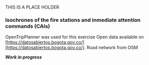 THIS IS A PLACE HOLDER

### Isochrones of the fire stations and inmediate attention commands (CAIs) 

OpenTripPlanner was used for this exercise
Open data available on [https://datosabiertos.bogota.gov.co/](https://datosabiertos.bogota.gov.co/).
Road network from OSM

***Work in progress***
